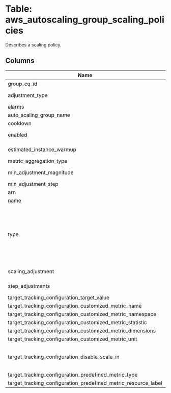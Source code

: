 
# Table: aws_autoscaling_group_scaling_policies
Describes a scaling policy.
## Columns
| Name        | Type           | Description  |
| ------------- | ------------- | -----  |
|group_cq_id|uuid|Unique CloudQuery ID of aws_autoscaling_groups table (FK)|
|adjustment_type|text|Specifies how the scaling adjustment is interpreted (for example, an absolute number or a percentage)|
|alarms|jsonb|The CloudWatch alarms related to the policy.|
|auto_scaling_group_name|text|The name of the Auto Scaling group.|
|cooldown|integer|The duration of the policy's cooldown period, in seconds.|
|enabled|boolean|Indicates whether the policy is enabled (true) or disabled (false).|
|estimated_instance_warmup|integer|The estimated time, in seconds, until a newly launched instance can contribute to the CloudWatch metrics.|
|metric_aggregation_type|text|The aggregation type for the CloudWatch metrics|
|min_adjustment_magnitude|integer|The minimum value to scale by when the adjustment type is PercentChangeInCapacity.|
|min_adjustment_step|integer|Available for backward compatibility|
|arn|text|The Amazon Resource Name (ARN) of the policy.|
|name|text|The name of the scaling policy.|
|type|text|One of the following policy types:  * TargetTrackingScaling  * StepScaling  * SimpleScaling (default)  For more information, see Target tracking scaling policies (https://docs.aws.amazon.com/autoscaling/ec2/userguide/as-scaling-target-tracking.html) and Step and simple scaling policies (https://docs.aws.amazon.com/autoscaling/ec2/userguide/as-scaling-simple-step.html) in the Amazon EC2 Auto Scaling User Guide.|
|scaling_adjustment|integer|The amount by which to scale, based on the specified adjustment type|
|step_adjustments|jsonb|A set of adjustments that enable you to scale based on the size of the alarm breach.|
|target_tracking_configuration_target_value|float|The target value for the metric.  This member is required.|
|target_tracking_configuration_customized_metric_name|text|The name of the metric.  This member is required.|
|target_tracking_configuration_customized_metric_namespace|text|The namespace of the metric.  This member is required.|
|target_tracking_configuration_customized_metric_statistic|text|The statistic of the metric.  This member is required.|
|target_tracking_configuration_customized_metric_dimensions|jsonb|The dimensions of the metric|
|target_tracking_configuration_customized_metric_unit|text|The unit of the metric.|
|target_tracking_configuration_disable_scale_in|boolean|Indicates whether scaling in by the target tracking scaling policy is disabled. If scaling in is disabled, the target tracking scaling policy doesn't remove instances from the Auto Scaling group|
|target_tracking_configuration_predefined_metric_type|text|The metric type|
|target_tracking_configuration_predefined_metric_resource_label|text|Identifies the resource associated with the metric type|
